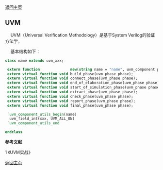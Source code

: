 [返回主页](../../README.md)

## UVM

&emsp; UVM（Universal Verification Methodology）是基于System Verilog的验证方法学。

&emsp; 基本结构如下：

```systemverilog
class name extends uvm_xxx;

 extern function              new(string name = "name", uvm_component parent);
 extern virtual function void build_phase(uvm_phase phase);
 extern virtual function void connect_phase(uvm_phase phase);
 extern virtual function void end_of_elaboration_phase(uvm_phase phase);
 extern virtual function void start_of_simulation_phase(uvm_phase phase);
 extern virtual function void extract_phase(uvm_phase phase);
 extern virtual function void check_phase(uvm_phase phase);
 extern virtual function void report_phase(uvm_phase phase);
 extern virtual function void final_phase(uvm_phase phase);

 `uvm_component_utils_begin(name)
  uvm_field_int(xxx, UVM_ALL_ON)
 `uvm_component_utils_end

endclass
```

**参考文献**

1 《UVM实战》

[返回主页](../../README.md)

<script type="text/javascript">
  document.body.style.backgroundColor='#fdefe6';
</script>